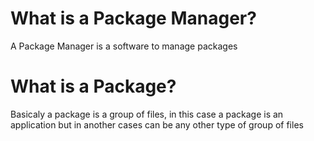
# What is a Package Manager?

A Package Manager is a software to manage packages

# What is a Package?

Basicaly a package is a group of files, in this case a package is an application but in another cases can be any other type of group of files